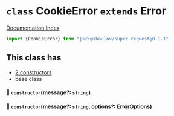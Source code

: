 # `class` CookieError `extends` Error

[Documentation Index](../README.md)

```ts
import {CookieError} from "jsr:@shaulov/super-request@0.1.1"
```

## This class has

- [2 constructors](#-constructormessage-string)
- base class


#### 🔧 `constructor`(message?: `string`)



#### 🔧 `constructor`(message?: `string`, options?: ErrorOptions)



